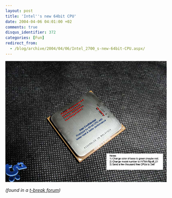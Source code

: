 ```yaml
---
layout: post
title: 'Intel''s new 64bit CPU'
date: 2004-04-06 04:01:00 +02
comments: true
disqus_identifier: 372
categories: [Fun]
redirect_from:
  - /blog/archive/2004/04/06/Intel_2700_s-new-64bit-CPU.aspx/
---
```


![Intels new 64bit CPU](/files/archive/intel_64bit.jpg)

*(found in a [t-break forum](http://www.tbreak.com/forums/))*

